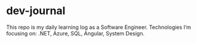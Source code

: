 # dev-journal
This repo is my daily learning log as a Software Engineer.   Technologies I’m focusing on: .NET, Azure, SQL, Angular, System Design.  
